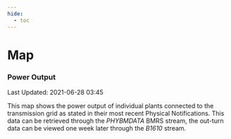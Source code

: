 ```yaml
---
hide:
  - toc
---
```


# Map

### Power Output

Last Updated: 2021-06-28 03:45

This map shows the power output of individual plants connected to the transmission grid as stated in their most recent Physical Notifications. This data can be retrieved through the *PHYBMDATA* BMRS stream, the out-turn data can be viewed one week later through the *B1610* stream.

<div id="map"></div>